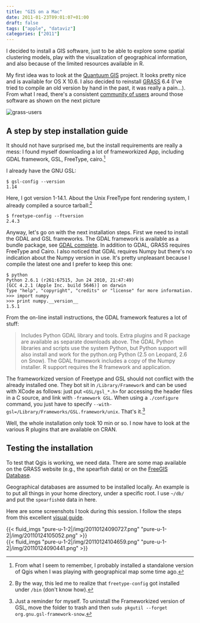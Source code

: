 ```yaml
---
title: "GIS on a Mac"
date: 2011-01-23T09:01:07+01:00
draft: false
tags: ["apple", "dataviz"]
categories: ["2011"]
---
```


I decided to install a GIS software, just to be able to explore some spatial clustering models, play with the visualization of geographical information, and also because of the limited resources available in R.

My first idea was to look at the [Quantuum GIS](http://www.qgis.org/) project. It looks pretty nice and is available for OS X 10.6. I also decided to reinstall [GRASS](http://grass.fbk.eu) 6.4 (I've tried to compile an old version by hand in the past, it was really a pain...). From what I read, there's a consistent [community of users](http://grass.fbk.eu/) around those software as shown on the next picture

![grass-users](/img/20110123193107.png)

## A step by step installation guide

It should not have surprised me, but the install requirements are really a mess: I found myself downloading a lot of frameworkized App, including GDAL framework, GSL, FreeType, cairo.[^1]

I already have the GNU GSL:

```
$ gsl-config --version
1.14
```

Here, I got version 1-14.1. About the Unix FreeType font rendering system, I already compiled a source tarball:[^2]

```
$ freetype-config --ftversion
2.4.3
```

Anyway, let's go on with the next installation steps. First we need to install the GDAL and GSL frameworks. The GDAL framework is available as a bundle package, see [GDAL complete](http://www.kyngchaos.com/software/frameworks). In addition to GDAL, GRASS requires FreeType and Cairo. I also noticed that GDAL requires Numpy but there's no indication about the Numpy version in use. It's pretty unpleasant because I compile the latest one and I prefer to keep this one:

```
$ python
Python 2.6.1 (r261:67515, Jun 24 2010, 21:47:49) 
[GCC 4.2.1 (Apple Inc. build 5646)] on darwin
Type "help", "copyright", "credits" or "license" for more information.
>>> import numpy
>>> print numpy.__version__
1.5.1
```

From the on-line install instructions, the GDAL framework features a lot of stuff:

> Includes Python GDAL library and tools. Extra plugins and R package are available as separate downloads above. The GDAL Python libraries and scripts use the system Python, but Python support will also install and work for the python.org Python (2.5 on Leopard, 2.6 on Snow). The GDAL framework includes a copy of the Numpy installer. R support requires the R framework and application.

The frameworkized version of Freetype and GSL should not conflict with the already installed one. They bot sit in `/Library/Framework` and can be used with XCode as follows: just put `<GSL/gsl_*.h>` for accessing the header files in a C source, and link with `-framework GSL`. When using a `./configure` command, you just have to specify `--with-gsl=/Library/Frameworks/GSL.framework/unix`. That's it.[^3]

Well, the whole installation only took 10 min or so. I now have to look at the various R plugins that are available on CRAN.

## Testing the installation

To test that Qgis is working, we need data. There are some map available on the GRASS website (e.g., the spearfish data) or on the [FreeGIS Database](http://www.freegis.org/geo-data.en.html).

Geographical databases are assumed to be installed locally. An example is to put all things in your home directory, under a specific root. I use `~/db/` and put the `spearfish60` data in here.

Here are some screenshots I took during this session. I follow the steps from this excellent [visual guide](http://grass.bologna.enea.it/tutorial/01-tutorial/).

{{< fluid_imgs
  "pure-u-1-2|/img/20110124090727.png"
  "pure-u-1-2|/img/20110124105052.png" >}}
<br>
{{< fluid_imgs
  "pure-u-1-2|/img/20110124104659.png"
  "pure-u-1-2|/img/20110124090441.png" >}}

[^1]: From what I seem to remember, I probably installed a standalone version of Qgis when I was playing with geographical map some time ago.

[^2]: By the way, this led me to realize that `freetype-config` got installed under `/bin` (don't know how).

[^3]: Just a reminder for myself. To uninstall the Frameworkized version of GSL, move the folder to trash and then `sudo pkgutil --forget org.gnu.gsl-framework-snow`.
